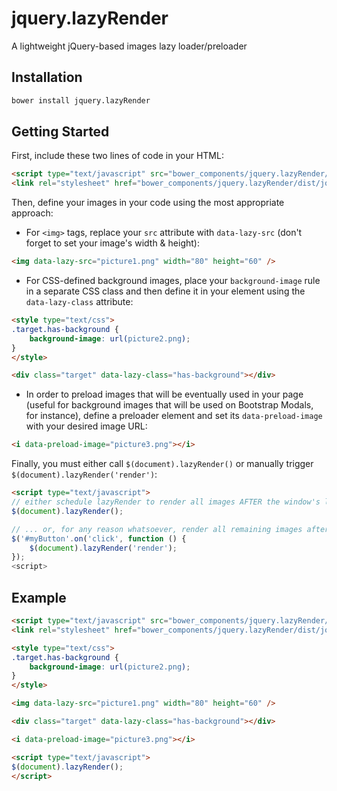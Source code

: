 # jquery.lazyRender
A lightweight jQuery-based images lazy loader/preloader

## Installation

```sh
bower install jquery.lazyRender
```

## Getting Started

First, include these two lines of code in your HTML:

```html
<script type="text/javascript" src="bower_components/jquery.lazyRender/dist/jquery.lazyRender.js"></script>
<link rel="stylesheet" href="bower_components/jquery.lazyRender/dist/jquery.lazyRender.css" />
```

Then, define your images in your code using the most appropriate approach:
 - For `<img>` tags, replace your `src` attribute with `data-lazy-src` (don't forget to set your image's width & height):
```html
<img data-lazy-src="picture1.png" width="80" height="60" />
```

 - For CSS-defined background images, place your `background-image` rule in a separate CSS class and then define it in your element using the `data-lazy-class` attribute:
```html
<style type="text/css">
.target.has-background {
    background-image: url(picture2.png);
}
</style>

<div class="target" data-lazy-class="has-background"></div>
```

 - In order to preload images that will be eventually used in your page (useful for background images that will be used on Bootstrap Modals, for instance), define a preloader element and set its `data-preload-image` with your desired image URL:
```html
<i data-preload-image="picture3.png"></i>
```

Finally, you must either call `$(document).lazyRender()` or manually trigger `$(document).lazyRender('render')`:
```html
<script type="text/javascript">
// either schedule lazyRender to render all images AFTER the window's load event is fired ...
$(document).lazyRender();

// ... or, for any reason whatsoever, render all remaining images after the user clicks #myButton
$('#myButton'.on('click', function () {
    $(document).lazyRender('render');
});
<script>
```

## Example

```html
<script type="text/javascript" src="bower_components/jquery.lazyRender/dist/jquery.lazyRender.js"></script>
<link rel="stylesheet" href="bower_components/jquery.lazyRender/dist/jquery.lazyRender.css" />

<style type="text/css">
.target.has-background {
    background-image: url(picture2.png);
}
</style>

<img data-lazy-src="picture1.png" width="80" height="60" />

<div class="target" data-lazy-class="has-background"></div>

<i data-preload-image="picture3.png"></i>

<script type="text/javascript">
$(document).lazyRender();
</script>
```
